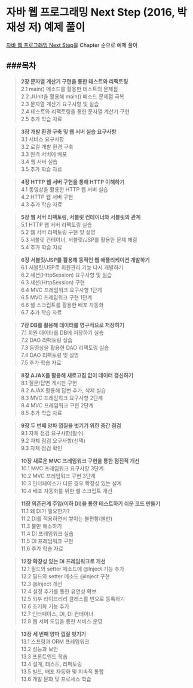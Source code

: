 자바 웹 프로그래밍 Next Step (2016, 박재성 저) 예제 풀이
===============
[자바 웹 프로그래밍 Next Step](http://book.naver.com/bookdb/book_detail.nhn?bid=11037465)을 Chapter 순으로 예제 풀이

###목차
----

>**2장 문자열 계산기 구현을 통한 테스트와 리팩토링**   
2.1 main() 메소드를 활용한 테스트의 문제점  
2.2 JUnit을 활용해 main() 메소드 문제점 극복   
2.3 문자열 계산기 요구사항 및 실습   
2.4 테스트와 리팩토링을 통한 문자열 계산기 구현   
2.5 추가 학습 자료   

>**3장 개발 환경 구축 및 웹 서버 실습 요구사항**   
3.1 서비스 요구사항   
3.2 로컬 개발 환경 구축   
3.3 원격 서버에 배포   
3.4 웹 서버 실습   
3.5 추가 학습 자료   

>**4장 HTTP 웹 서버 구현을 통해 HTTP 이해하기**   
4.1 동영상을 활용한 HTTP 웹 서버 실습   
4.2 HTTP 웹 서버 구현   
4.3 추가 학습 자료   

>**5장 웹 서버 리팩토링, 서블릿 컨테이너와 서블릿의 관계**   
5.1 HTTP 웹 서버 리팩토링 실습   
5.2 웹 서버 리팩토링 구현 및 설명   
5.3 서블릿 컨테이너, 서블릿/JSP를 활용한 문제 해결   
5.4 추가 학습 자료   

>**6장 서블릿/JSP를 활용해 동적인 웹 애플리케이션 개발하기**   
6.1 서블릿/JSP로 회원관리 기능 다시 개발하기     
6.2 세션(HttpSession) 요구사항 및 실습     
6.3 세션(HttpSession) 구현     
6.4 MVC 프레임워크 요구사항 1단계     
6.5 MVC 프레임워크 구현 1단계     
6.6 쉘 스크립트를 활용한 배포 자동화     
6.7 추가 학습 자료     

>**7장 DB를 활용해 데이터를 영구적으로 저장하기**   
7.1 회원 데이터를 DB에 저장하기 실습   
7.2 DAO 리팩토링 실습   
7.3 동영상을 활용한 DAO 리팩토링 실습   
7.4 DAO 리팩토링 및 설명   
7.5 추가 학습 자료   

>**8장 AJAX를 활용해 새로고침 없이 데이터 갱신하기**   
8.1 질문/답변 게시판 구현   
8.2 AJAX 활용해 답변 추가, 삭제 실습   
8.3 MVC 프레임워크 요구사항 2단계   
8.4 MVC 프레임워크 구현 2단계   
8.5 추가 학습 자료   

>**9장 두 번째 양파 껍질을 벗기기 위한 중간 점검**   
9.1 자체 점검 요구사항(필수)   
9.2 자체 점검 요구사항(선택)   
9.3 자체 점검 확인   

>**10장 새로운 MVC 프레임워크 구현을 통한 점진적 개선**   
10.1 MVC 프레임워크 요구사항 3단계   
10.2 MVC 프레임워크 구현 3단계   
10.3 인터페이스가 다른 경우 확장성 있는 설계   
10.4 배포 자동화를 위한 쉘 스크립트 개선   

>**11장 의존관계 주입(이하 DI)을 통한 테스트하기 쉬운 코드 만들기**   
11.1 왜 DI가 필요한가?   
11.2 DI를 적용하면서 쌓이는 불편함(불만)   
11.3 불만 해소하기   
11.4 DI 프레임워크 실습   
11.5 DI 프레임워크 구현   
11.6 추가 학습 자료   

>**12장 확장성 있는 DI 프레임워크로 개선**   
12.1 필드와 setter 메소드에 @Inject 기능 추가   
12.2 필드와 setter 메소드 @Inject 구현   
12.3 @Inject 개선   
12.4 설정 추가를 통한 유연성 확보   
12.5 외부 라이브러리 클래스를 빈으로 등록하기   
12.6 초기화 기능 추가   
12.7 인터페이스, DI, DI 컨테이너   
12.8 웹 서버 도입을 통한 서비스 운영   

>**13장 세 번째 양파 껍질 벗기기**   
13.1 스프링과 ORM 프레임워크   
13.2 성능과 보안   
13.3 프론트엔드 학습   
13.4 설계, 테스트, 리팩토링   
13.5 빌드, 배포 자동화 및 지속적 통합   
13.6 개발 문화 및 프로세스 학습  